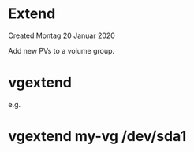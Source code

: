 # Extend
Created Montag 20 Januar 2020

Add new PVs to a volume group.
# vgextend <VG> <PV>
e.g.
# vgextend my-vg /dev/sda1

